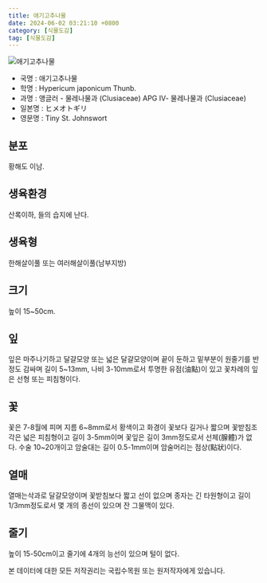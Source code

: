 ```yaml
---
title: 애기고추나물
date: 2024-06-02 03:21:10 +0800
category: [식물도감]
tag: [식물도감]
---
```




![애기고추나물](/fileUpload/plants/basic/Guttiferae/Hypericum/7165/1_th2.JPG)
- 국명 : 애기고추나물
- 학명 : Hypericum japonicum Thunb.
- 과명 : 앵글러 - 물레나물과 (Clusiaceae) APG Ⅳ- 물레나물과 (Clusiaceae)
- 일본명 : ヒメオトギリ
- 영문명 : Tiny St. Johnswort


## 분포
황해도 이남.
## 생육환경
산록이하, 들의 습지에 난다.
## 생육형
한해살이풀  또는 여러해살이풀(남부지방)
## 크기
높이 15~50cm.
## 잎
잎은 마주나기하고 달걀모양 또는 넓은 달걀모양이며 끝이 둔하고 밑부분이 원줄기를 반 정도 감싸며 길이 5~13mm, 나비 3-10mm로서 투명한 유점(油點)이 있고 꽃차례의 잎은 선형 또는 피침형이다.
## 꽃
꽃은 7-8월에 피며 지름 6~8mm로서 황색이고 화경이 꽃보다 길거나 짧으며 꽃받침조각은 넓은 피침형이고 길이 3-5mm이며 꽃잎은 길이 3mm정도로서 선체(腺體)가 없다. 수술 10~20개이고 암술대는 길이 0.5-1mm이며 암술머리는 점상(點狀)이다.
## 열매
열매는삭과로 달걀모양이며 꽃받침보다 짧고 선이 없으며 종자는 긴 타원형이고 길이 1/3mm정도로서 몇 개의 종선이 있으며 잔 그물맥이 있다.
## 줄기
높이 15-50cm이고 줄기에 4개의 능선이 있으며 털이 없다.






본 데이터에 대한 모든 저작권리는 국립수목원 또는 원저작자에게 있습니다.
